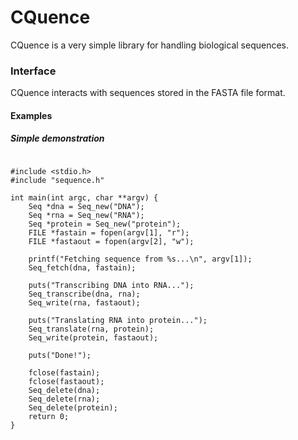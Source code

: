 # CQuence
CQuence is a very simple library for handling biological sequences.
### Interface
CQuence interacts with sequences stored in the FASTA file format.  

#### Examples
##### Simple demonstration
```

#include <stdio.h>
#include "sequence.h"

int main(int argc, char **argv) {
	Seq *dna = Seq_new("DNA");
	Seq *rna = Seq_new("RNA");
	Seq *protein = Seq_new("protein");
	FILE *fastain = fopen(argv[1], "r");
	FILE *fastaout = fopen(argv[2], "w");

	printf("Fetching sequence from %s...\n", argv[1]);
	Seq_fetch(dna, fastain);

	puts("Transcribing DNA into RNA...");
	Seq_transcribe(dna, rna);
	Seq_write(rna, fastaout);

	puts("Translating RNA into protein...");
	Seq_translate(rna, protein);
	Seq_write(protein, fastaout);
	
	puts("Done!");
	
	fclose(fastain);
	fclose(fastaout);
	Seq_delete(dna);
	Seq_delete(rna);
	Seq_delete(protein);
	return 0;
}  
```
